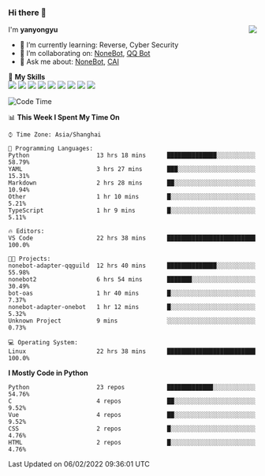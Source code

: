 ### Hi there 👋

<a href="#">
  <img align="right" src="https://github-readme-stats.vercel.app/api?username=yanyongyu&count_private=true&show_icons=true&bg_color=15,f2f7fd,E0EAFC" />
</a>

I'm **yanyongyu**

- 🌱 I’m currently learning: Reverse, Cyber Security
- 👯 I’m collaborating on: [NoneBot](https://github.com/nonebot), [QQ Bot](https://github.com/Mrs4s/go-cqhttp)
- 💬 Ask me about: [NoneBot](https://github.com/nonebot), [CAI](https://github.com/cscs181/CAI)

🌟 **My Skills**  
![](https://img.shields.io/badge/-Python-3e74a2?style=flat-square&logo=Python&logoColor=fff)
![](https://img.shields.io/badge/-Node.js-339933?style=flat-square&logo=Node.js&logoColor=fff)
![](https://img.shields.io/badge/-Vue-4fc08d?style=flat-square&logo=Vue.js&logoColor=fff)
![](https://img.shields.io/badge/-React-2d98ce?style=flat-square&logo=React&logoColor=fff)
![](https://img.shields.io/badge/-Docker-2496ED?style=flat-square&logo=Docker&logoColor=fff)
![](https://img.shields.io/badge/-Linux-000000?style=flat-square&logo=Linux&logoColor=fff)
![](https://img.shields.io/badge/-MySQL-4479A1?style=flat-square&logo=MySQL&logoColor=fff)
![](https://img.shields.io/badge/-Redis-DC382D?style=flat-square&logo=Redis&logoColor=fff)
![](https://img.shields.io/badge/-MongoDB-47A248?style=flat-square&logo=MongoDB&logoColor=fff)

<!--START_SECTION:waka-->
![Code Time](http://img.shields.io/badge/Code%20Time-2%2C099%20hrs%2033%20mins-blue)

📊 **This Week I Spent My Time On** 

```text
⌚︎ Time Zone: Asia/Shanghai

💬 Programming Languages: 
Python                   13 hrs 18 mins      ██████████████░░░░░░░░░░░   58.79% 
YAML                     3 hrs 27 mins       ███░░░░░░░░░░░░░░░░░░░░░░   15.31% 
Markdown                 2 hrs 28 mins       ██░░░░░░░░░░░░░░░░░░░░░░░   10.94% 
Other                    1 hr 10 mins        █░░░░░░░░░░░░░░░░░░░░░░░░   5.21% 
TypeScript               1 hr 9 mins         █░░░░░░░░░░░░░░░░░░░░░░░░   5.11%

🔥 Editors: 
VS Code                  22 hrs 38 mins      █████████████████████████   100.0%

🐱‍💻 Projects: 
nonebot-adapter-qqguild  12 hrs 40 mins      ██████████████░░░░░░░░░░░   55.98% 
nonebot2                 6 hrs 54 mins       ███████░░░░░░░░░░░░░░░░░░   30.49% 
bot-oas                  1 hr 40 mins        █░░░░░░░░░░░░░░░░░░░░░░░░   7.37% 
nonebot-adapter-onebot   1 hr 12 mins        █░░░░░░░░░░░░░░░░░░░░░░░░   5.32% 
Unknown Project          9 mins              ░░░░░░░░░░░░░░░░░░░░░░░░░   0.73%

💻 Operating System: 
Linux                    22 hrs 38 mins      █████████████████████████   100.0%

```

**I Mostly Code in Python** 

```text
Python                   23 repos            █████████████░░░░░░░░░░░░   54.76% 
C                        4 repos             ██░░░░░░░░░░░░░░░░░░░░░░░   9.52% 
Vue                      4 repos             ██░░░░░░░░░░░░░░░░░░░░░░░   9.52% 
CSS                      2 repos             █░░░░░░░░░░░░░░░░░░░░░░░░   4.76% 
HTML                     2 repos             █░░░░░░░░░░░░░░░░░░░░░░░░   4.76%

```



 Last Updated on 06/02/2022 09:36:01 UTC
<!--END_SECTION:waka-->
